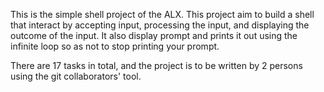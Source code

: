 This is the simple shell project of the ALX. 
This project aim to build a shell that interact by accepting input, processing the input, and displaying the outcome of the input.
It also display prompt and prints it out using the infinite loop so as not to stop printing your prompt.

There are 17 tasks in total, and the project is to be written by 2 persons using the git collaborators' tool.
